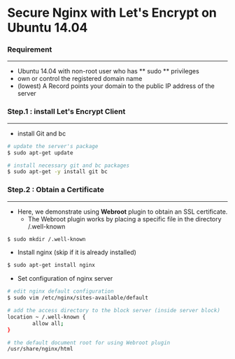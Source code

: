 # Secure Nginx with Let's Encrypt on Ubuntu 14.04

<script type="text/javascript" src="../js/general.js"></script>

### Requirement
---

* Ubuntu 14.04 with non-root user who has ** sudo ** privileges
* own or control the registered domain name
* (lowest) A Record points your domain to the public IP address of the server

### Step.1 : install Let's Encrypt Client
---

* install Git and bc

```bash
# update the server's package
$ sudo apt-get update

# install necessary git and bc packages
$ sudo apt-get -y install git bc
```

### Step.2 : Obtain a Certificate
---

* Here, we demonstrate using **Webroot** plugin to obtain an SSL certificate.
  * The Webroot plugin works by placing a specific file in the directory /.well-known

```bash
$ sudo mkdir /.well-known
```

* Install nginx (skip if it is already installed)

```bash
$ sudo apt-get install nginx
```

* Set configuration of nginx server

```bash
# edit nginx default configuration
$ sudo vim /etc/nginx/sites-available/default
```

```bash
# add the access directory to the block server (inside server block)
location ~ /.well-known {
        allow all;
}
```

```bash
# the default document root for using Webroot plugin 
/usr/share/nginx/html
```















